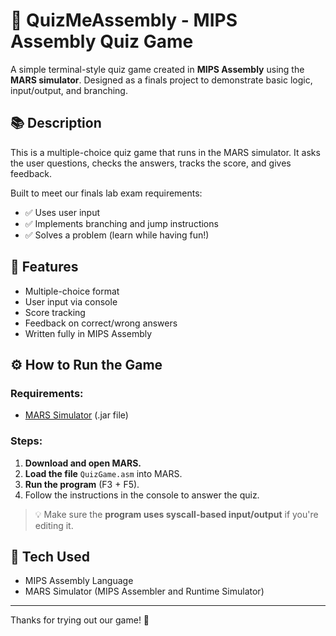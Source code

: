# 🧠 QuizMeAssembly - MIPS Assembly Quiz Game

A simple terminal-style quiz game created in **MIPS Assembly** using the **MARS simulator**. Designed as a finals project to demonstrate basic logic, input/output, and branching.

## 📚 Description

This is a multiple-choice quiz game that runs in the MARS simulator. It asks the user questions, checks the answers, tracks the score, and gives feedback.

Built to meet our finals lab exam requirements:

- ✅ Uses user input
- ✅ Implements branching and jump instructions
- ✅ Solves a problem (learn while having fun!)

## 🧠 Features

- Multiple-choice format
- User input via console
- Score tracking
- Feedback on correct/wrong answers
- Written fully in MIPS Assembly

## ⚙️ How to Run the Game

### Requirements:
- [MARS Simulator](https://dpetersanderson.github.io/) (.jar file)

### Steps:
1. **Download and open MARS.**
2. **Load the file** `QuizGame.asm` into MARS.
3. **Run the program** (F3 + F5).
4. Follow the instructions in the console to answer the quiz.

> 💡 Make sure the **program uses syscall-based input/output** if you're editing it.

## 🧪 Tech Used

- MIPS Assembly Language
- MARS Simulator (MIPS Assembler and Runtime Simulator)

---

Thanks for trying out our game! 💾
